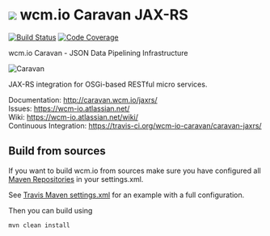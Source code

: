 <img src="http://wcm.io/images/favicon-16@2x.png"/> wcm.io Caravan JAX-RS
======
[![Build Status](https://travis-ci.org/wcm-io-caravan/caravan-jaxrs.png?branch=develop)](https://travis-ci.org/wcm-io-caravan/caravan-jaxrs)
[![Code Coverage](https://codecov.io/gh/wcm-io-caravan/caravan-jaxrs/branch/develop/graph/badge.svg)](https://codecov.io/gh/wcm-io-caravan/caravan-jaxrs)

wcm.io Caravan - JSON Data Pipelining Infrastructure

![Caravan](http://caravan.wcm.io/images/caravan.gif)

JAX-RS integration for OSGi-based RESTful micro services.

Documentation: http://caravan.wcm.io/jaxrs/<br/>
Issues: https://wcm-io.atlassian.net/<br/>
Wiki: https://wcm-io.atlassian.net/wiki/<br/>
Continuous Integration: https://travis-ci.org/wcm-io-caravan/caravan-jaxrs/


## Build from sources

If you want to build wcm.io from sources make sure you have configured all [Maven Repositories](http://caravan.wcm.io/maven.html) in your settings.xml.

See [Travis Maven settings.xml](https://github.com/wcm-io-caravan/caravan-jaxrs/blob/master/.travis.maven-settings.xml) for an example with a full configuration.

Then you can build using

```
mvn clean install
```
